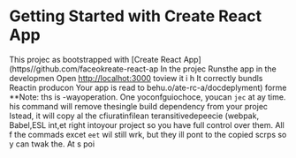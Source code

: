 # Getting Started with Create React App
This projec as bootstrapped with
[Create React App](https//github.com/faceokreate-react-ap
In the projec
Runsthe app in the developmen
Open [http://localhot:3000](http://ocalhost:3000) toview it i h
It correctly bundls Reactin producon
Your app is read to behu.o/ate-rc-a/docdeplyment) forme 
**Note: ths is  -wayoperation. One yoconfguiochoce, youcan `jec` at ay time. his command will remove thesingle build dependency from your projec
Istead, it will copy al the cfiuratinfilean teransitivedepeecie (webpak, Babel,ESL
int,et right intoyour project so you have
full control over them. All f the commads excet `eet` wil still wrk, but they ill 
pont to the copied scrps so y can twak the. At s poi
